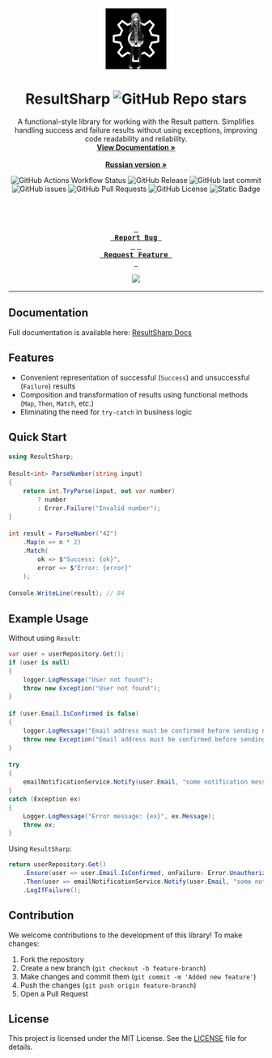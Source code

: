 <a id="readme-top"></a>
<br />
<div align="center">
  <a href="https://github.com/4q-dev/ResultSharp">
    <img src="images/logo2.jpg" alt="Logo" width="120" height="120">
  </a>

  # ResultSharp ![GitHub Repo stars](https://img.shields.io/github/stars/4q-dev/ResultSharp)
  
  <p align="center">
    A functional-style library for working with the Result pattern. Simplifies handling success and failure results without using exceptions, improving code readability and reliability.
    <br />
    <a href="https://resultsharp.lcma.tech"><strong>View Documentation »</strong></a>
    <br />
    <br />
    <a href="https://github.com/4q-dev/ResultSharp/blob/master/README.md"><strong>Russian version »</strong></a>
  </p>

  ![GitHub Actions Workflow Status](https://img.shields.io/github/actions/workflow/status/4q-dev/ResultSharp/cicd.yml?label=CI%2FCD)
  ![GitHub Release](https://img.shields.io/github/v/release/4q-dev/ResultSharp)
  ![GitHub last commit](https://img.shields.io/github/last-commit/4q-dev/ResultSharp)
  ![GitHub issues](https://img.shields.io/github/issues/4q-dev/ResultSharp)
  ![GitHub Pull Requests](https://img.shields.io/github/issues-pr/4q-dev/ResultSharp)
  ![GitHub License](https://img.shields.io/github/license/4q-dev/ResultSharp)
  ![Static Badge](https://img.shields.io/badge/Light-chimera-purple)

  
  <br />
  <br />
  
  **[<kbd> <br> Report Bug <br> </kbd>](https://github.com/4q-dev/ResultSharp/issues)**
  **[<kbd> <br> Request Feature <br> </kbd>](https://github.com/4q-dev/ResultSharp/issues)**

  ![](https://count.getloli.com/get/@4q-dev.ResultSharp)

  ---
</div>

## Documentation
Full documentation is available here: [ResultSharp Docs](https://resultsharp.lcma.tech)

## Features
- Convenient representation of successful (`Success`) and unsuccessful (`Failure`) results
- Composition and transformation of results using functional methods (`Map`, `Then`, `Match`, etc.)
- Eliminating the need for `try-catch` in business logic

## Quick Start
```csharp
using ResultSharp;

Result<int> ParseNumber(string input)
{
    return int.TryParse(input, out var number)
        ? number
        : Error.Failure("Invalid number");
}

int result = ParseNumber("42")
    .Map(n => n * 2)
    .Match(
        ok => $"Success: {ok}",
        error => $"Error: {error}"
    );

Console.WriteLine(result); // 84
```

## Example Usage
Without using `Result`:
```csharp
var user = userRepository.Get();
if (user is null)
{
    logger.LogMessage("User not found");
    throw new Exception("User not found");
}

if (user.Email.IsConfirmed is false)
{
    logger.LogMessage("Email address must be confirmed before sending notifications.");
    throw new Exception("Email address must be confirmed before sending notifications.");
}

try
{
    emailNotificationService.Notify(user.Email, "some notification message");
}
catch (Exception ex)
{
    Logger.LogMessage("Error message: {ex}", ex.Message);
    throw ex;
}
```
Using `ResultSharp`:
```csharp
return userRepository.Get()
    .Ensure(user => user.Email.IsConfirmed, onFailure: Error.Unauthorized("Email address must be confirmed before sending notifications."))
    .Then(user => emailNotificationService.Notify(user.Email, "some notification message"))
    .LogIfFailure();
```

## Contribution
We welcome contributions to the development of this library! To make changes:
1. Fork the repository
2. Create a new branch (`git checkout -b feature-branch`)
3. Make changes and commit them (`git commit -m 'Added new feature'`)
4. Push the changes (`git push origin feature-branch`)
5. Open a Pull Request

## License
This project is licensed under the MIT License. See the [LICENSE](https://github.com/4q-dev/ResultSharp/blob/main/LICENSE) file for details.
